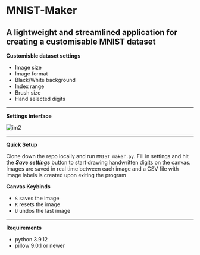 # MNIST-Maker

## A lightweight and streamlined application for creating a customisable MNIST dataset

**Customisble dataset settings**

- Image size
- Image format
- Black/White background
- Index range
- Brush size
- Hand selected digits 

---

**Settings interface**

![im2](https://i.imgur.com/GyGIfn8.png)

---

**Quick Setup**

Clone down the repo locally and run <code>MNIST_maker.py</code>. Fill in settings and hit the  ***Save settings*** button to start drawing handwritten digits on the canvas. Images are saved in real time between each image and a CSV file with image labels is created upon exiting the program

**Canvas Keybinds**  
- `S` saves the image
- `R` resets the image 
- `U` undos the last image

---

**Requirements**

- python 3.9.12
- pillow 9.0.1 or newer

